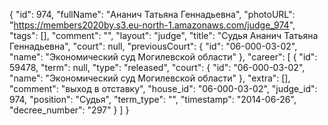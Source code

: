 {
    "id": 974,
    "fullName": "Ананич Татьяна Геннадьевна",
    "photoURL": "https://members2020by.s3.eu-north-1.amazonaws.com/judge_974",
    "tags": [],
    "comment": "",
    "layout": "judge",
    "title": "Судья Ананич Татьяна Геннадьевна",
    "court": null,
    "previousCourt": {
        "id": "06-000-03-02",
        "name": "Экономический суд Могилевской области"
    },
    "career": [
        {
            "id": 59478,
            "term": null,
            "type": "released",
            "court": {
                "id": "06-000-03-02",
                "name": "Экономический суд Могилевской области"
            },
            "extra": [],
            "comment": "выход в отставку",
            "house_id": "06-000-03-02",
            "judge_id": 974,
            "position": "Судья",
            "term_type": "",
            "timestamp": "2014-06-26",
            "decree_number": "297"
        }
    ]
}